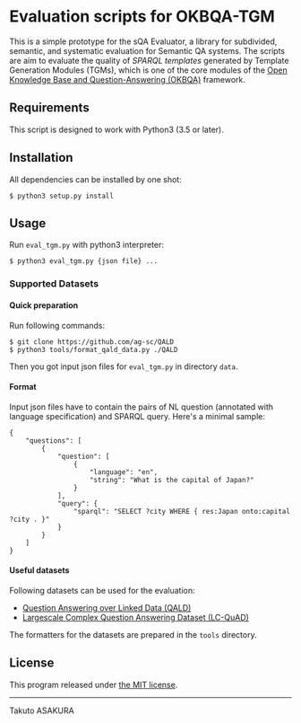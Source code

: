 # Evaluation scripts for OKBQA-TGM

This is a simple prototype for the sQA Evaluator, a library for subdivided, semantic, and systematic evaluation for Semantic QA systems. The scripts are aim to evaluate the quality of *SPARQL templates* generated by Template Generation Modules (TGMs), which is one of the core modules of the [Open Knowledge Base and Question-Answering (OKBQA)](http://www.okbqa.org/) framework.

## Requirements

This script is designed to work with Python3 (3.5 or later).

## Installation

All dependencies can be installed by one shot:

```
$ python3 setup.py install
```

## Usage

Run `eval_tgm.py` with python3 interpreter:

```
$ python3 eval_tgm.py {json file} ...
```

### Supported Datasets

#### Quick preparation

Run following commands:

```
$ git clone https://github.com/ag-sc/QALD
$ python3 tools/format_qald_data.py ./QALD
```

Then you got input json files for `eval_tgm.py` in directory `data`.

#### Format

Input json files have to contain the pairs of NL question (annotated with language specification) and SPARQL query. Here's a minimal sample:

```
{
    "questions": [
        {
            "question": [
                {
                    "language": "en",
                    "string": "What is the capital of Japan?"
                }
            ],
            "query": {
                "sparql": "SELECT ?city WHERE { res:Japan onto:capital ?city . }"
            }
        }
    ]
}
```

#### Useful datasets

Following datasets can be used for the evaluation:

* [Question Answering over Linked Data (QALD)](https://qald.sebastianwalter.org/)
* [Largescale Complex Question Answering Dataset (LC-QuAD)](https://figshare.com/projects/LC-QuAD/21812)

The formatters for the datasets are prepared in the `tools` directory.

## License

This program released under [the MIT license](./LICENSE).

---

Takuto ASAKURA
